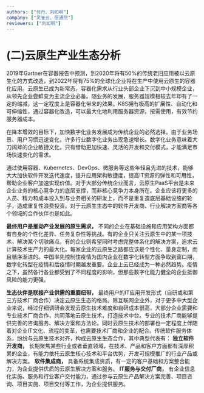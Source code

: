 ```yaml
---
authors: ["付丹、刘如明"]
company: ["灵雀云、信通院"]
reviewers: ["刘如明"]
---
```


# (二)云原生产业生态分析

2019年Gartner在容器报告中预测，到2020年将有50%的传统老旧应用被以云原生化的方式改造，到2022年将有75%的全球化企业将在生产中使用云原生的容器化应用。云原生已成为新常态，容器化需求从行业头部企业下沉到中小规模企业，从领先企业尝鲜变为主流企业必备。随业务的发展，服务器规模相较去年却有了一定的缩减，这一定程度上是容器化带来的效果。K8S拥有极高的扩展性、自动化和可伸缩性，通过容器化改造，可以最大化地利用服务器资源，按需使用，有效节约服务器成本。

在降本增效的目标下，加快数字化业务发展成为传统企业的必然选择。由于业务场景、用户习惯迅速变化，许多行业数字化业务出现急速增长。数字化业务意味着大刀阔斧的企业敏捷文化，只有借助更加快速、灵活的开发和交付模式，才能满足市场快速变化的需求。

通过使用容器、Kubernetes、DevOps、微服务等这些年轻且先进的技术，能够大大加快软件开发迭代速度，提升应用架构敏捷度，提高IT资源的弹性和可用性，帮助企业客户加速实现价值。对于大部分传统企业而言，云原生PaaS平台是未来企业业务的核心竞争力的底层支撑，而非核心竞争力本身所在。企业应该将更多的人员、精力和成本投入到与业务相关的研发上，而不是重复造底层基础设施的轮子，造成重复性浪费投资。对于云原生生态中的软件开发商、行业解决方案商等各个领域的合作伙伴也是如此。

**最终用户是推动产业发展的原生需求，** 不同的企业在基础设施和应用架构方面都有自身的个性化差异、任务复杂性等挑战。有的企业只关注云原生中的某一项技术，解决某个切肤痛点。有的企业则希望同时考虑完整体系化的解决方案，追求云计算技术生产力的最大化。每家企业的云原生之路都应该是个性化、量身定制，而且循序渐进的。中国率先控制住疫情为国内企业在数字化转型方面争取到窗口期，数字化转型在疫情和后疫情时期越发重要。企业上云已经成为一种必然趋势。疫情之下，虽然各行各业都受到了不同程度的影响，但那些数字化能力健全的企业抵御风险的能力更强。

**生态伙伴是联接产业供需的重要纽带，** 最终用户的IT应用开发形式（自研或和第三方技术厂商合作）决定云原生生态的格局。除互联网企业外，对于更多中大型企业来说，经过仔细调研会发现云原生技术难度和自研成本很高，大部分企业需要和专业技术厂商合作，共同落地云原生技术，打造技术中台。专业的技术厂商能够提供完善的咨询服务、解决方案和方法论。同时云原生技术的部署也一定程度上伴随着对企业IT文化、流程的变革，也需要技术厂商和企业的配合。传统软件服务体系，纷纷与云原生技术对齐，构成云原生生态合作，其中典型代表有：
**独立软件开发商，** 长期聚焦某些行业或者垂直领域，在技术、产品和客户方面都有深厚积累的企业，有能力依托云原生核心技术和平台优势，开发可规模推广的行业产品或解决方案。
**软件集成商，** 具备系统集成资质，有一定的客户基础和方案整合能力，为企业提供优质的云原生解决方案和服务。
**IT服务与交付厂商，** 有企业信息化实施、服务和行业客户交付能力，通过参与云原生产品解决方案完善、项目咨询、项目实施、项目交付等工作，为企业提供服务。
